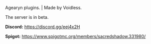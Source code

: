 Agearyn plugins. | Made by Voidless.

The server is in beta.

**Discord:** https://discord.gg/eej4x2H

**Spigot:** https://www.spigotmc.org/members/sacredshadow.331980/
